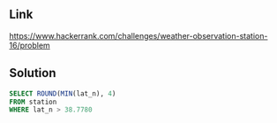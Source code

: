 ## Link

https://www.hackerrank.com/challenges/weather-observation-station-16/problem

## Solution

```sql
SELECT ROUND(MIN(lat_n), 4)
FROM station
WHERE lat_n > 38.7780
```
